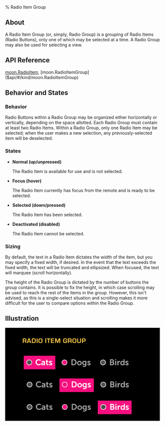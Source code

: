 ﻿% Radio Item Group

## About

A Radio Item Group (or, simply, Radio Group) is a grouping of Radio Items (Radio
Buttons), only one of which may be selected at a time.  A Radio Group may also
be used for selecting a view.

## API Reference

[moon.RadioItem]($api/#/kind/moon.RadioItem),
[moon.RadioItemGroup]($api/#/kind/moon.RadioItemGroup)

## Behavior and States

### Behavior

Radio Buttons within a Radio Group may be organized either horizontally or
vertically, depending on the space allotted.  Each Radio Group must contain at
least two Radio Items.  Within a Radio Group, only one Radio Item may be
selected; when the user makes a new selection, any previously-selected item will
be deselected.

### States

* **Normal (up/unpressed)**

    The Radio Item is available for use and is not selected.

* **Focus (hover)**

    The Radio Item currently has focus from the remote and is ready to be
    selected.

* **Selected (down/pressed)**

    The Radio Item has been selected.

* **Deactivated (disabled)**

    The Radio Item cannot be selected.

### Sizing

By default, the text in a Radio Item dictates the width of the item, but you may
specify a fixed width, if desired.  In the event that the text exceeds the fixed
width, the text will be truncated and ellipsized.  When focused, the text will
marquee (scroll horizontally).

The height of the Radio Group is dictated by the number of buttons the group
contains.  It is possible to fix the height, in which case scrolling may be used
to reach the rest of the items in the group.  However, this isn't advised, as
this is a single-select situation and scrolling makes it more difficult for the
user to compare options within the Radio Group.

## Illustration

![](../../assets/dg-controls-radio-item-group.png)
